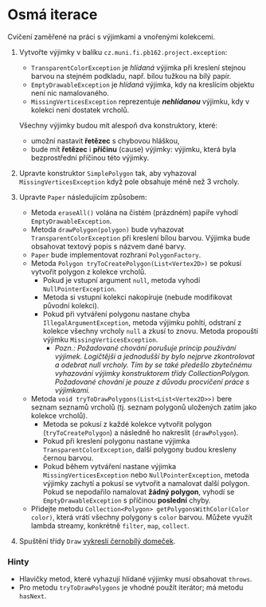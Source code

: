 # Osmá iterace

Cvičení zaměřené na práci s výjimkami a vnořenými kolekcemi.

1.  Vytvořte výjimky v balíku `cz.muni.fi.pb162.project.exception`:
    *   `TransparentColorException` je _hlídaná_ výjimka při kreslení stejnou barvou na stejném podkladu,
        např. bílou tužkou na bílý papír.
    *   `EmptyDrawableException` je _hlídaná_ výjimka, kdy na kreslícím objektu není nic namalovaného.
    *   `MissingVerticesException` reprezentuje _**nehlídanou**_ výjimku, kdy v kolekci není dostatek vrcholů.

    Všechny výjimky budou mít alespoň dva konstruktory, které:
    *   umožní nastavit **řetězec** s chybovou hláškou,
    *   bude mít **řetězec** i **příčinu** (cause) výjimky: výjimku, která byla bezprostřední příčinou této výjimky.

2. Upravte konstruktor `SimplePolygon` tak, aby vyhazoval `MissingVerticesException` když pole obsahuje méně než 3 vrcholy. 

3. Upravte `Paper` následujícím způsobem:
    *   Metoda `eraseAll()` volána na čistém (prázdném) papíře vyhodí `EmptyDrawableException`.
    *   Metoda `drawPolygon(polygon)` bude vyhazovat `TransparentColorException` při kreslení bílou barvou.
        Výjimka bude obsahovat textový popis s názvem dané barvy.
    *   `Paper` bude implementovat rozhraní `PolygonFactory`.
    *   Metoda `Polygon tryToCreatePolygon(List<Vertex2D>)` se pokusí vytvořit polygon z kolekce vrcholů.
        *   Pokud je vstupní argument `null`, metoda vyhodí `NullPointerException`.
        *   Metoda si vstupní kolekci nakopíruje (nebude modifikovat původní kolekci).
        *   Pokud při vytváření polygonu nastane chyba `IllegalArgumentException`,
            metoda výjimku pohltí, odstraní z kolekce všechny vrcholy `null` a zkusí to znovu.
            Metoda propouští výjimku `MissingVerticesException`.
			*   _Pozn.: Požadované chování porušuje princip používání výjimek. Logičtější a jednodušší by bylo nejprve zkontrolovat a odebrat null vrcholy. Tím by se také předešlo zbytečnému vyhazování výjimky konstruktorem třídy CollectionPolygon. Požadované chování je pouze z důvodu procvičení práce s výjimkami._
    *   Metoda `void tryToDrawPolygons(List<List<Vertex2D>>)` bere seznam seznamů vrcholů
        (tj. seznam polygonů uložených zatím jako kolekce vrcholů).
        *   Metoda se pokusí z každé kolekce vytvořit polygon (`tryToCreatePolygon`)
            a následně ho nakreslit (`drawPolygon`).
        *   Pokud při kreslení polygonu nastane výjimka `TransparentColorException`,
            další polygony budou kresleny černou barvou.
        *   Pokud během vytváření nastane výjimka `MissingVerticesException` nebo `NullPointerException`,
            metoda výjimky zachytí a pokusí se vytvořit a namalovat další polygon.
            Pokud se nepodařilo namalovat **žádný polygon**, vyhodí se `EmptyDrawableException`
            s příčinou **poslední** chyby.
    *   Přidejte metodu `Collection<Polygon> getPolygonsWithColor(Color color)`,
        která vrátí všechny polygony s `color` barvou.
        Můžete využít lambda streamy, konkrétně `filter`, `map`, `collect`.

3. Spuštění třídy `Draw`
[vykreslí černobílý domeček](https://gitlab.fi.muni.cz/pb162/pb162-course-info/wikis/draw-images).

### Hinty

- Hlavičky metod, které vyhazují hlídané výjimky musí obsahovat `throws`.
- Pro metodu `tryToDrawPolygons` je vhodné použít iterátor; má metodu `hasNext`.
 
